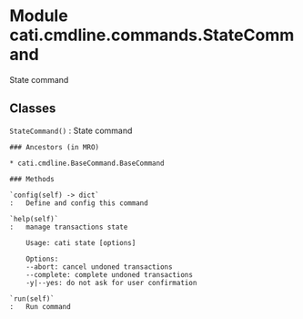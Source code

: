 Module cati.cmdline.commands.StateCommand
=========================================
State command

Classes
-------

`StateCommand()`
:   State command

    ### Ancestors (in MRO)

    * cati.cmdline.BaseCommand.BaseCommand

    ### Methods

    `config(self) ‑> dict`
    :   Define and config this command

    `help(self)`
    :   manage transactions state
        
        Usage: cati state [options]
        
        Options:
        --abort: cancel undoned transactions
        --complete: complete undoned transactions
        -y|--yes: do not ask for user confirmation

    `run(self)`
    :   Run command